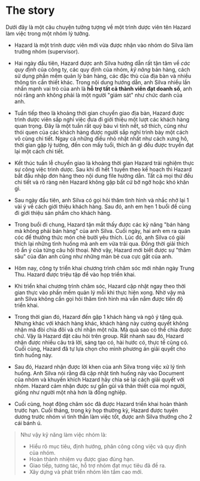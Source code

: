 # The story
Dưới đây là một câu chuyện tưởng tượng về một trình dược viên tên Hazard làm việc trong một nhóm lý tưởng.

* Hazard là một trình dược viên mới vừa được nhận vào nhóm do Silva làm trưởng nhóm (supervisor).

* Hai ngày đầu tiên, Hazard được anh Silva hướng dẫn rất tận tâm về *các quy định* của công ty, các quy định của nhóm, *kỹ năng* bán hàng, cách sử dụng phần mềm quản lý bán hàng, các đặc thù của địa bàn và nhiều thông tin cần thiết khác. Trong nội dung hướng dẫn, anh Silva nhiều lần nhấn mạnh vai trò của anh là **hỗ trợ tất cả thành viên đạt doanh số**, anh nói rằng anh không phải là một người "giám sát" như chức danh của anh.

* Tuần tiếp theo là khoảng thời gian chuyển giao địa bàn, Hazard được trình dược viên sắp nghỉ việc đưa đi giới thiệu một lượt các khách hàng quan trọng. Đây là một tuần rất quý báu vì tính nết, sở thích, cũng như thói quen của các khách hàng được người sắp nghỉ trình bày một cách vô cùng chi tiết. Ngay cả những điều nhỏ nhặt nhất như cách xưng hô, thời gian gặp lý tưởng, đến con mấy tuổi, thích ăn gì đều được truyền đạt lại một cách chi tiết.

* Kết thúc tuần lễ chuyển giao là khoảng thời gian Hazard trải nghiệm thực sự công việc trình dược. Sau khi đi hết 1 tuyến theo kế hoạch thì Hazard bắt đầu nhập đơn hàng theo nội dung file hướng dẫn. Tất cả mọi thứ đều chi tiết và rõ ràng nên Hazard không gặp bất cứ bỡ ngỡ hoặc khó khăn gì.

* Sau ngày đầu tiên, anh Silva có gọi hỏi thăm tình hình và nhắc nhở lại 1 vài ý về cách giới thiệu khách hàng. Sau đó, anh em hẹn 1 buổi để cùng đi giới thiệu sản phẩm cho khách hàng.

* Trong buổi đi chung, Hazard tận mắt thấy được các kỹ năng "bán hàng mà không phải bán hàng" của anh Silva. Cuối ngày, hai anh em ra quán cóc để thưởng thức món chè bưởi yêu thích. Lúc đó, anh Silva có giải thích lại những tình huống mà anh em vừa trải qua. Đồng thời giải thích rõ ẩn ý của từng câu hội thoại. Nhờ vậy, Hazard mới biết được sự "thâm sâu" của đàn anh cũng như những màn bẻ cua cực gắt của anh.

* Hôm nay, công ty triển khai chương trình chăm sóc mới nhân ngày Trung Thu. Hazard được triệu tập để vào họp triển khai.

* Khi triển khai chương trình chăm sóc, Hazard cập nhật ngay theo thời gian thực vào phần mềm quản lý mỗi khi thực hiện xong. Nhờ vậy mà anh Silva không cần gọi hỏi thăm tình hình mà vẫn nắm được tiến độ triển khai.

* Trong thời gian đó, Hazard đến gặp 1 khách hàng và ngỏ ý tặng quà. Nhưng khác với khách hàng khác, khách hàng này cương quyết không nhận mà đòi chia đôi và chỉ nhận một nữa. Mà quà sao có thể chia được chứ. Vậy là Hazard đặt câu hỏi trên group. Rất nhanh sau đó, Hazard nhận được nhiều câu trả lời, sáng tạo có, hài hước có, thực tế cũng có. Cuối cùng, Hazard đã tự lựa chọn cho mình phương án giải quyết cho tình huống này.

* Sau đó, Hazard nhận được lời khen của anh Silva trong việc xử lý tình huống. Anh Silva nói rằng đã cập nhật tình huống này vào Document của nhóm và khuyến khích Hazard hãy chia sẻ lại cách giải quyết với nhóm. Hazard cảm nhận được sự gần gủi và thân thiết của mọi người, giống như người một nhà hơn là đồng nghiệp.

* Cuối cùng, hoạt động chăm sóc đã được Hazard triển khai hoàn thành trước hạn. Cuối tháng, trong kỳ họp thường kỳ, Hazard được tuyên dương trước nhóm vì tinh thần làm việc tốt, được anh Silva thưởng cho 2 cái bánh ú.

> Như vậy kỹ năng làm việc nhóm là:
> * Hiểu rõ mục tiêu, định hướng, phân công công việc và quy định của nhóm.
> * Hoàn thành nhiệm vụ được giao đúng hạn.
> * Giao tiếp, tương tác, hỗ trợ nhóm đạt mục tiêu đã đề ra.
> * Xây dựng và phát triển nhóm lên tầm cao mới.
